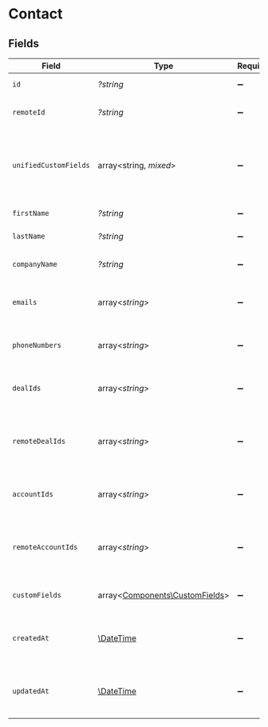 # Contact


## Fields

| Field                                                                                        | Type                                                                                         | Required                                                                                     | Description                                                                                  | Example                                                                                      |
| -------------------------------------------------------------------------------------------- | -------------------------------------------------------------------------------------------- | -------------------------------------------------------------------------------------------- | -------------------------------------------------------------------------------------------- | -------------------------------------------------------------------------------------------- |
| `id`                                                                                         | *?string*                                                                                    | :heavy_minus_sign:                                                                           | Unique identifier                                                                            | 8187e5da-dc77-475e-9949-af0f1fa4e4e3                                                         |
| `remoteId`                                                                                   | *?string*                                                                                    | :heavy_minus_sign:                                                                           | Provider's unique identifier                                                                 | 8187e5da-dc77-475e-9949-af0f1fa4e4e3                                                         |
| `unifiedCustomFields`                                                                        | array<string, *mixed*>                                                                       | :heavy_minus_sign:                                                                           | Custom Unified Fields configured in your StackOne project                                    | {<br/>"my_project_custom_field_1": "REF-1236",<br/>"my_project_custom_field_2": "some other value"<br/>} |
| `firstName`                                                                                  | *?string*                                                                                    | :heavy_minus_sign:                                                                           | The contact first name                                                                       | Steve                                                                                        |
| `lastName`                                                                                   | *?string*                                                                                    | :heavy_minus_sign:                                                                           | The contact last name                                                                        | Wozniak                                                                                      |
| `companyName`                                                                                | *?string*                                                                                    | :heavy_minus_sign:                                                                           | The contact company name                                                                     | Apple Inc.                                                                                   |
| `emails`                                                                                     | array<*string*>                                                                              | :heavy_minus_sign:                                                                           | List of contact email addresses                                                              | [<br/>"steve@apple.com"<br/>]                                                                |
| `phoneNumbers`                                                                               | array<*string*>                                                                              | :heavy_minus_sign:                                                                           | List of contact phone numbers                                                                | [<br/>"123-456-7890"<br/>]                                                                   |
| `dealIds`                                                                                    | array<*string*>                                                                              | :heavy_minus_sign:                                                                           | List of associated deal IDs                                                                  | [<br/>"deal-001",<br/>"deal-002"<br/>]                                                       |
| `remoteDealIds`                                                                              | array<*string*>                                                                              | :heavy_minus_sign:                                                                           | Provider's list of associated deal IDs                                                       | [<br/>"e3cb75bf-aa84-466e-a6c1-b8322b257a48",<br/>"e3cb75bf-aa84-466e-a6c1-b8322b257a49"<br/>] |
| `accountIds`                                                                                 | array<*string*>                                                                              | :heavy_minus_sign:                                                                           | List of associated account IDs                                                               | [<br/>"account-123",<br/>"account-456"<br/>]                                                 |
| `remoteAccountIds`                                                                           | array<*string*>                                                                              | :heavy_minus_sign:                                                                           | Provider's list of associated account IDs                                                    | [<br/>"e3cb75bf-aa84-466e-a6c1-b8322b257a48",<br/>"e3cb75bf-aa84-466e-a6c1-b8322b257a49"<br/>] |
| `customFields`                                                                               | array<[Components\CustomFields](../../Models/Components/CustomFields.md)>                    | :heavy_minus_sign:                                                                           | Contact custom fields                                                                        |                                                                                              |
| `createdAt`                                                                                  | [\DateTime](https://www.php.net/manual/en/class.datetime.php)                                | :heavy_minus_sign:                                                                           | Timestamp when the contact was created                                                       | 2021-01-01T01:01:01.000Z                                                                     |
| `updatedAt`                                                                                  | [\DateTime](https://www.php.net/manual/en/class.datetime.php)                                | :heavy_minus_sign:                                                                           | Timestamp when the contact was last updated                                                  | 2021-01-01T01:01:01.000Z                                                                     |